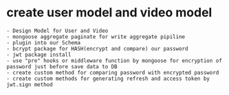# create user model and video model

    - Design Model for User and Video
    - mongoose aggregate paginate for write aggregate pipiline
    - plugin into our Schema
    - bcrypt package for HASH(encrypt and compare) our password
    - jwt package install
    - use "pre" hooks or middleware function by mongoose for encryption of password just before save data to DB
    - create custom method for comparing password with encrypted password
    - create custom methods for generating refresh and access token by jwt.sign method
